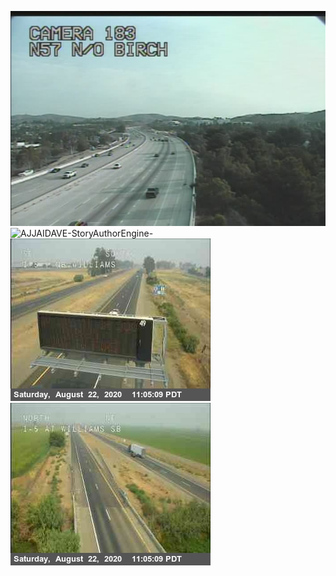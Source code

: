 ![AJJAIDAVE-StoryAuthorEngine-](https://github.com/StateDocuments/California/blob/master/12-057-CCTV-0183.jpg)
![AJJAIDAVE-StoryAuthorEngine-](https://github.com/StateDocuments/California/blob/master/done.jpg)
![AJJAIDAVE-StoryAuthorEngine-](https://github.com/StateDocuments/California/blob/master/hwy5atwilliamsnb.jpg)
![AJJAIDAVE-StoryAuthorEngine-](https://github.com/StateDocuments/California/blob/master/hwy5atwilliamssb.jpg)
